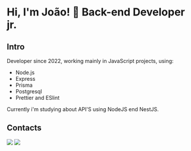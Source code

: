 # Hi, I'm João! 👋 Back-end Developer jr.
 
## Intro

Developer since 2022, working mainly in JavaScript projects, using:

- Node.js
- Express
- Prisma
- Postgresql
- Prettier and ESlint


Currently i'm studying about API'S using NodeJS end NestJS.

## Contacts

<a href="https://www.linkedin.com/in/joaomoraes73" target="_blank"><img src="https://img.shields.io/badge/-LinkedIn-%230077B5?style=for-the-badge&logo=linkedin&logoColor=white" target="_blank"></a> 
<a href = "mailto:devjoaobatista@gmail.com"><img src="https://img.shields.io/badge/-Gmail-%23333?style=for-the-badge&logo=gmail&logoColor=white" target="_blank"></a>
